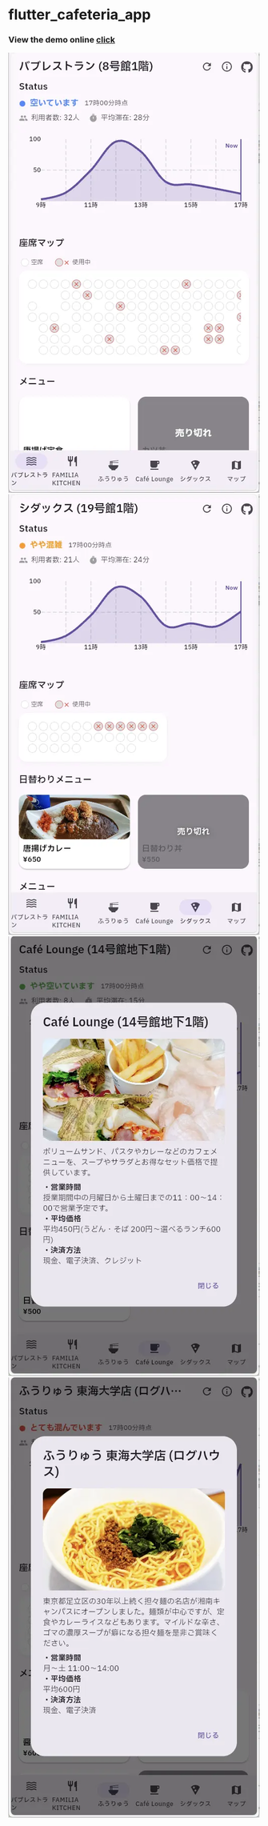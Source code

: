 # flutter_cafeteria_app

### View the demo online [click](https://flutter-cafeteria-app-web.netlify.app/)

![Home](assets/github/sc162320.webp)
![Home](assets/github/sc162330.webp)
![Home](assets/github/sc162342.webp)
![Home](assets/github/sc162348.webp)